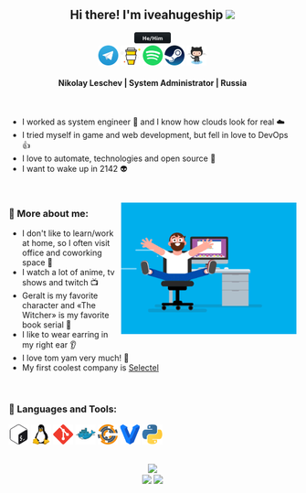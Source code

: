<div align="center">
  <h2>Hi there! I'm iveahugeship <img src="https://media.giphy.com/media/hvRJCLFzcasrR4ia7z/giphy.gif" width="30px"></h2>
  <a href="#"><img src="./assets/svg/hehim.svg" height=20 /></a>
</div>

<div align="center">
<a href="https://t.me/iveahugeship"><img src="./assets/svg/telegram.svg" height=35 /></a>
    <a href="https://www.buymeacoffee.com/iveahugeship"><img src="./assets/svg/buymeacoffee.svg" height=35 /></a>
    <a href="https://open.spotify.com/user/z6l6jifwogux6as8qefgk19hf"><img src="./assets/svg/spotify.svg" height=35 /></a>
    <a href="https://steamcommunity.com/id/iveahugeship"><img src="./assets/svg/steam.svg" height=35 /></a>
    <a href="https://github.com/iveahugeship"><img src="./assets/svg/github.svg" height=35 /></a>
    <!-- <a href="#"><img src="#" height=35 /></a> -->
</div>

<div align=center>
	<h4>Nikolay Leschev | System Administrator | Russia</h4>
</div>

<br>

- I worked as system engineer :rocket: and I know how clouds look for real :cloud:
- I tried myself in game and web development, but fell in love to DevOps :thumbsup:
- I love to automate, technologies and open source :robot:
- I want to wake up in 2142 :alien:

<br>

<a href="#"><img align=right src="./assets/gif/coder.gif" height=230 /></a>

### 🧐 More about me:

- I don't like to learn/work at home, so I often visit office and coworking space :office:
- I watch a lot of anime, tv shows and twitch :tv:
- Geralt is my favorite character and «The Witcher» is my favorite book serial :wolf:
- I like to wear earring in my right ear :ear:
- I love tom yam very much! :shallow_pan_of_food:
- My first coolest company is [Selectel](https://selectel.ru/)

<br>

### 🔨 Languages and Tools:

<a href="https://www.gnu.org/software/bash/"><img src="./assets/svg/bash.svg" height=35 /></a>  <a href="https://www.kernel.org/"><img src="./assets/svg/linux.svg" height=35 /></a>   <a href="https://git-scm.com/"><img src="./assets/svg/git.svg" height=35 /></a>   <a href="https://www.docker.com/"><img src="./assets/svg/docker.svg" height=35 /></a>   <a href="https://www.chef.io/"><img src="./assets/svg/chef.svg" height=35 /></a>   <a href="https://www.vagrantup.com/"><img src="./assets/svg/vagrant.svg" height=35 /></a>  <a href="https://www.python.org/"><img src="./assets/svg/python.svg" height=35 /></a>

<br>

<div align=center>
	<a href="https://spotify-github-profile.vercel.app/api/view.svg?uid=z6l6jifwogux6as8qefgk19hf&redirect=true"><img src="https://spotify-github-profile.vercel.app/api/view.svg?uid=z6l6jifwogux6as8qefgk19hf&cover_image=true&theme=natemoo-re" height=120 /></a>
</div>
<div align=center>
	<a href="#"><img src="https://visitor-badge.glitch.me/badge?page_id=iveahugeship.iveahugeship" height=23 /></a>
	<a href="https://www.buymeacoffee.com/iveahugeship"><img src="https://img.shields.io/badge/coffee-donate-yellow" height=23 /></a>
</div>
